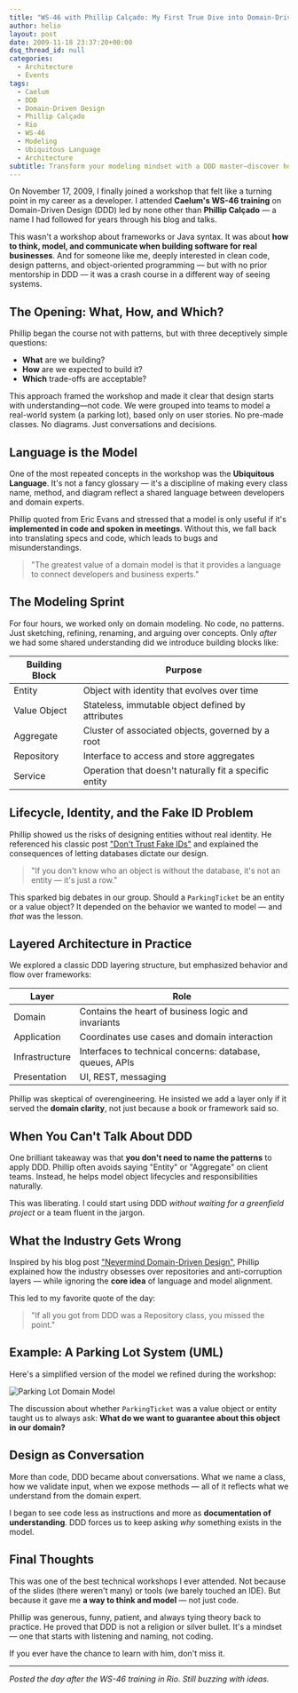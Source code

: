```yaml
---
title: "WS-46 with Phillip Calçado: My First True Dive into Domain-Driven Design"
author: helio
layout: post
date: 2009-11-18 23:37:20+00:00
dsq_thread_id: null
categories:
  - Architecture
  - Events
tags:
  - Caelum
  - DDD
  - Domain-Driven Design
  - Phillip Calçado
  - Rio
  - WS-46
  - Modeling
  - Ubiquitous Language
  - Architecture
subtitle: Transform your modeling mindset with a DDD master—discover how Phillip Calçado's workshop reveals the power of ubiquitous language, domain modeling, and thinking beyond code patterns
---
```


On November 17, 2009, I finally joined a workshop that felt like a turning point in my career as a developer. I attended **Caelum's WS-46 training** on Domain-Driven Design (DDD) led by none other than **Phillip Calçado** — a name I had followed for years through his blog and talks.

This wasn't a workshop about frameworks or Java syntax. It was about **how to think, model, and communicate when building software for real businesses**. And for someone like me, deeply interested in clean code, design patterns, and object-oriented programming — but with no prior mentorship in DDD — it was a crash course in a different way of seeing systems.

## The Opening: What, How, and Which?

Phillip began the course not with patterns, but with three deceptively simple questions:

- **What** are we building?
- **How** are we expected to build it?
- **Which** trade-offs are acceptable?

This approach framed the workshop and made it clear that design starts with understanding—not code. We were grouped into teams to model a real-world system (a parking lot), based only on user stories. No pre-made classes. No diagrams. Just conversations and decisions.

## Language is the Model

One of the most repeated concepts in the workshop was the **Ubiquitous Language**. It's not a fancy glossary — it's a discipline of making every class name, method, and diagram reflect a shared language between developers and domain experts.

Phillip quoted from Eric Evans and stressed that a model is only useful if it's **implemented in code and spoken in meetings**. Without this, we fall back into translating specs and code, which leads to bugs and misunderstandings.

> "The greatest value of a domain model is that it provides a language to connect developers and business experts."

## The Modeling Sprint

For four hours, we worked only on domain modeling. No code, no patterns. Just sketching, refining, renaming, and arguing over concepts. Only _after_ we had some shared understanding did we introduce building blocks like:

| Building Block | Purpose                                                |
| -------------- | ------------------------------------------------------ |
| Entity         | Object with identity that evolves over time            |
| Value Object   | Stateless, immutable object defined by attributes      |
| Aggregate      | Cluster of associated objects, governed by a root      |
| Repository     | Interface to access and store aggregates               |
| Service        | Operation that doesn't naturally fit a specific entity |

## Lifecycle, Identity, and the Fake ID Problem

Phillip showed us the risks of designing entities without real identity. He referenced his classic post ["Don't Trust Fake IDs"](http://philcalcado.com/2009/10/12/dont-trust-fake-ids/) and explained the consequences of letting databases dictate our design.

> "If you don't know who an object is without the database, it's not an entity — it's just a row."

This sparked big debates in our group. Should a `ParkingTicket` be an entity or a value object? It depended on the behavior we wanted to model — and _that_ was the lesson.

## Layered Architecture in Practice

We explored a classic DDD layering structure, but emphasized behavior and flow over frameworks:

| Layer          | Role                                                     |
| -------------- | -------------------------------------------------------- |
| Domain         | Contains the heart of business logic and invariants      |
| Application    | Coordinates use cases and domain interaction             |
| Infrastructure | Interfaces to technical concerns: database, queues, APIs |
| Presentation   | UI, REST, messaging                                      |

Phillip was skeptical of overengineering. He insisted we add a layer only if it served the **domain clarity**, not just because a book or framework said so.

## When You Can't Talk About DDD

One brilliant takeaway was that **you don't need to name the patterns** to apply DDD. Phillip often avoids saying "Entity" or "Aggregate" on client teams. Instead, he helps model object lifecycles and responsibilities naturally.

This was liberating. I could start using DDD _without waiting for a greenfield project_ or a team fluent in the jargon.

## What the Industry Gets Wrong

Inspired by his blog post ["Nevermind Domain-Driven Design"](https://philcalcado.com/2010/03/22/nevermind_domain_driven_design.html), Phillip explained how the industry obsesses over repositories and anti-corruption layers — while ignoring the **core idea** of language and model alignment.

This led to my favorite quote of the day:

> "If all you got from DDD was a Repository class, you missed the point."

## Example: A Parking Lot System (UML)

Here's a simplified version of the model we refined during the workshop:

![Parking Lot Domain Model](https://yuml.me/diagram/scruffy/class/[ParkingLot]1-*%3E[Slot],[Slot]0..1-%3E[Vehicle],[ParkingTicket]^-[ValueObject],[Customer]1-*%3E[ParkingTicket])

The discussion about whether `ParkingTicket` was a value object or entity taught us to always ask: **What do we want to guarantee about this object in our domain?**

## Design as Conversation

More than code, DDD became about conversations. What we name a class, how we validate input, when we expose methods — all of it reflects what we understand from the domain expert.

I began to see code less as instructions and more as **documentation of understanding**. DDD forces us to keep asking _why_ something exists in the model.

## Final Thoughts

This was one of the best technical workshops I ever attended. Not because of the slides (there weren't many) or tools (we barely touched an IDE). But because it gave me **a way to think and model** — not just code.

Phillip was generous, funny, patient, and always tying theory back to practice. He proved that DDD is not a religion or silver bullet. It's a mindset — one that starts with listening and naming, not coding.

If you ever have the chance to learn with him, don't miss it.

---

_Posted the day after the WS-46 training in Rio. Still buzzing with ideas._
